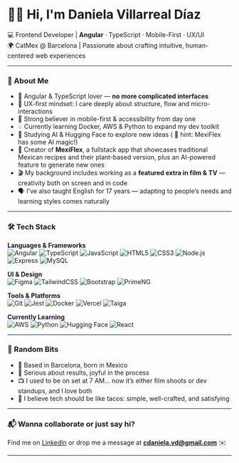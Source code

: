 <!--
**deuvede24/deuvede24** is a ✨ _special_ ✨ repository because its `README.md` (this file) appears on your GitHub profile.

Here are some ideas to get you started:

- 🔭 I’m currently working on ...
- 🌱 I’m currently learning ...
- 👯 I’m looking to collaborate on ...
- 🤔 I’m looking for help with ...
- 💬 Ask me about ...
- 📫 How to reach me: ...
- 😄 Pronouns: ...
- ⚡ Fun fact: ...
-->
# 👩‍💻 Hi, I'm Daniela Villarreal Díaz

💻 Frontend Developer | **Angular** · TypeScript · Mobile-First · UX/UI  
🌍 CatMex @ Barcelona | Passionate about crafting intuitive, human-centered web experiences  

---

### 🚀 About Me

- 🎯 Angular & TypeScript lover — **no more complicated interfaces**  
- 🎨 UX-first mindset: I care deeply about structure, flow and micro-interactions  
- 📱 Strong believer in mobile-first & accessibility from day one  
- 💡 Currently learning Docker, AWS & Python to expand my dev toolkit  
- 🧠 Studying AI & Hugging Face to explore new ideas ( 👀 hint: MexiFlex has some AI magic!)  
- 🥗 Creator of **MexiFlex**, a fullstack app that showcases traditional Mexican recipes and their plant-based version, plus an AI-powered feature to generate new ones  
- 🎬 My background includes working as a **featured extra in film & TV** — creativity both on screen and in code  
- 🗣️ I've also taught English for 17 years — adapting to people’s needs and learning styles comes naturally

---

### 🛠️ Tech Stack

**Languages & Frameworks**  
![Angular](https://img.shields.io/badge/-Angular-DD0031?style=flat&logo=angular&logoColor=white) ![TypeScript](https://img.shields.io/badge/-TypeScript-3178C6?style=flat&logo=typescript&logoColor=white) ![JavaScript](https://img.shields.io/badge/-JavaScript-F7DF1E?style=flat&logo=javascript&logoColor=black) ![HTML5](https://img.shields.io/badge/-HTML5-E34F26?style=flat&logo=html5&logoColor=white) ![CSS3](https://img.shields.io/badge/-CSS3-1572B6?style=flat&logo=css3) ![Node.js](https://img.shields.io/badge/-Node.js-339933?style=flat&logo=node.js&logoColor=white) ![Express](https://img.shields.io/badge/-Express-000000?style=flat&logo=express&logoColor=white) ![MySQL](https://img.shields.io/badge/-MySQL-4479A1?style=flat&logo=mysql&logoColor=white)

**UI & Design**  
![Figma](https://img.shields.io/badge/-Figma-F24E1E?logo=figma&logoColor=white&style=flat) ![TailwindCSS](https://img.shields.io/badge/-TailwindCSS-06B6D4?style=flat&logo=tailwind-css) ![Bootstrap](https://img.shields.io/badge/-Bootstrap-7952B3?style=flat&logo=bootstrap&logoColor=white) ![PrimeNG](https://img.shields.io/badge/-PrimeNG-3B82F6?style=flat)

**Tools & Platforms**  
![Git](https://img.shields.io/badge/-Git-F05032?style=flat&logo=git&logoColor=white) ![Jest](https://img.shields.io/badge/-Jest-C21325?style=flat&logo=jest&logoColor=white) ![Docker](https://img.shields.io/badge/-Docker-2496ED?style=flat&logo=docker&logoColor=white) ![Vercel](https://img.shields.io/badge/-Vercel-000000?style=flat&logo=vercel&logoColor=white) ![Taiga](https://img.shields.io/badge/-Taiga-22B8CF?style=flat&logo=taiga&logoColor=white)

**Currently Learning**  
![AWS](https://img.shields.io/badge/-AWS-232F3E?style=flat&logo=amazonaws&logoColor=white) ![Python](https://img.shields.io/badge/-Python-3776AB?style=flat&logo=python&logoColor=white) ![Hugging Face](https://img.shields.io/badge/-HuggingFace-FFD21F?style=flat&logo=huggingface&logoColor=black) ![React](https://img.shields.io/badge/-React-61DAFB?style=flat&logo=react&logoColor=black)

---

### 🌟 Random Bits

- 📍 Based in Barcelona, born in Mexico  
- 🤝 Serious about results, joyful in the process  
- 📺 I used to be on set at 7 AM… now it’s either film shoots or dev standups, and I love both  
- 🌮 I believe tech should be like tacos: simple, well-crafted, and satisfying

---

### 📬 Wanna collaborate or just say hi?

Find me on [LinkedIn](https://www.linkedin.com/in/danielavillarrealdiaz/) or drop me a message at **cdaniela.vd@gmail.com** ✉️

---

